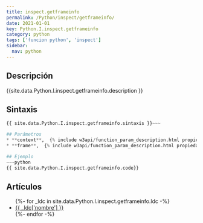 ```yaml
---
title: inspect.getframeinfo
permalink: /Python/inspect/getframeinfo/
date: 2021-01-01
key: Python.I.inspect.getframeinfo
category: python
tags: ['funcion python', 'inspect']
sidebar: 
  nav: python
---
```


## Descripción
{{site.data.Python.I.inspect.getframeinfo.description }}

## Sintaxis
~~~python
{{ site.data.Python.I.inspect.getframeinfo.sintaxis }}~~~

## Parámetros
* **context**,  {% include w3api/function_param_description.html propiedad=site.data.Python.I.inspect.getframeinfo valor="context" %}
* **frame**,  {% include w3api/function_param_description.html propiedad=site.data.Python.I.inspect.getframeinfo valor="frame" %}

## Ejemplo
~~~python
{{ site.data.Python.I.inspect.getframeinfo.code}}
~~~

## Artículos
<ul>
{%- for _ldc in site.data.Python.I.inspect.getframeinfo.ldc -%}
   <li>
       <a href="{{_ldc['url'] }}">{{ _ldc['nombre'] }}</a>
   </li>
{%- endfor -%}
</ul>
